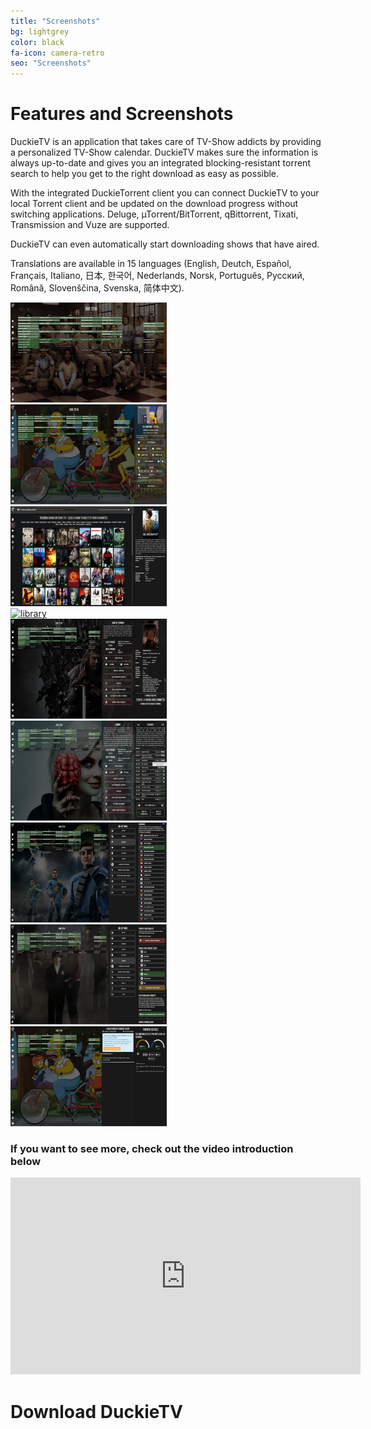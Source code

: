 ```yaml
---
title: "Screenshots"
bg: lightgrey
color: black
fa-icon: camera-retro
seo: "Screenshots"
---
```


# Features and Screenshots  

DuckieTV is an application that takes care of TV-Show addicts by providing a personalized TV-Show calendar. DuckieTV makes sure the information is always up-to-date and gives you an integrated blocking-resistant torrent search to help you get to the right download as easy as possible.

With the integrated DuckieTorrent client you can connect DuckieTV to your local Torrent client and be updated on the download progress without switching applications. Deluge, µTorrent/BitTorrent, qBittorrent, Tixati, Transmission and Vuze are supported.

DuckieTV can even automatically start downloading shows that have aired.

Translations are available in 15 languages (English, Deutch, Español, Français, Italiano, 日本, 한국어, Nederlands, Norsk, Português, Русский, Română, Slovenščina, Svenska, 简体中文).

<div class="screenshots">
  <a href="img/screenshots/full/calendar.jpg" data-featherlight="image">
    <div class="imgcont">
      <img src="img/screenshots/calendar.png" alt="calendar" data-caption="Your main screen is a beautiful calendar with backgrounds tailored to the shows you are watching" />
    </div>
  </a>
  <a href="img/screenshots/full/episodedetails.jpg" data-featherlight="image">
    <div class="imgcont">
      <img src="img/screenshots/episodedetails.png" alt="episodedetails" data-caption="Instant access to Torrent client features from the calendar" />
    </div>
  </a>
  <a href="img/screenshots/full/trending.jpg" data-featherlight="image">
    <div class="imgcont">
      <img src="img/screenshots/trending.png" alt="trending" data-caption="Add your favorite shows by selecting them off TraktTV's Trending Shows list, or search manually" />
    </div>
  </a>
  <a href="img/screenshots/full/library.jpg" data-featherlight="image">
    <div class="imgcont">
      <img src="img/screenshots/library.png" alt="library" data-caption='Navigate to any of your shows easily by opening your "local library" panel' />
    </div>
  </a>
  <a href="img/screenshots/full/details.jpg" data-featherlight="image">
    <div class="imgcont">
      <img src="img/screenshots/details.png" alt="library" data-caption='View series, season and episode details about your shows' />
    </div>
  </a>
  <a href="img/screenshots/full/trackmark.jpg" data-featherlight="image">
    <div class="imgcont">
      <img src="img/screenshots/trackmark.png" alt="trackmark" data-caption="Track and mark which shows you have downloaded, and which ones you have watched." />
    </div>
  </a>
  <a href="img/screenshots/full/settings.jpg" data-featherlight="image">
    <div class="imgcont">
      <img src="img/screenshots/settings.png" alt="settings" data-caption="Control various settings to adjust DuckieTV to your needs, translated into your choice of 15 languages" />
    </div>
  </a>
  <a href="img/screenshots/full/torrentsettings.jpg" data-featherlight="image">
    <div class="imgcont">
      <img src="img/screenshots/torrentsettings.png" alt="torrentsettings" data-caption="You can either completely turn off Torrent integration or tune it to your preference" />
    </div>
  </a>
  <a href="img/screenshots/full/duckietorrent.jpg" data-featherlight="image">
    <div class="imgcont">
      <img src="img/screenshots/duckietorrent.png" alt="duckietorrent" data-caption="DuckieTorrent Torrent clients built-in (Deluge, &micro;Torrent/BitTorrent, qBittorrent, Tixati, Transmission and Vuze)" />
    </div>
  </a>
</div>

### If you want to see more, check out the video introduction below

<center>
<iframe width="560" height="315" src="https://www.youtube.com/embed/cipuVrQU0UU" frameborder="0" allowfullscreen></iframe>
</center>

<h1 id="download-duckietv">Download DuckieTV</h1>
